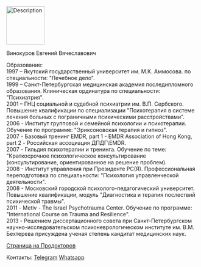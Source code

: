 
<img src="https://prodoctorov.ru/media/photo/yakutsk/doctorimage/487441/1310001-487441-vinokurov_square.jpg" alt="Description" width="100" height="100">

Винокуров Евгений Вячеславович

Образование:  
1997 – Якутский государственный университет им. М.К. Аммосова. по специальности: "Лечебное дело".  
1999 – Санкт-Петербургская медицинская академия последипломного образования. Клиническая ординатура по специальности: "Психиатрия".  
2001 – ГНЦ социальной и судебной психиатрии им. В.П. Сербского. Повышение квалификации по специализации "Психотерапия в системе лечения больных с пограничными психическими расстройствами".  
2006 - Институт групповой и семейной психологии и психотерапии. Обучение по программе: "Эриксоновская терапия и гипноз".  
2007 - Базовый тренинг EMDR, part 1 - EMDR Association of Hong Kong, part 2 - Российская ассоциация ДПДГ\EMDR.  
2007 - Гильдия психотерапии и тренинга. Обучение по теме: "Краткосрочное психологическое консультирование (консультирование, ориентированное на решение проблем).  
2008 - Институт управления при Президенте РС(Я). Профессиональная переподготовка по специальности: "Психология управленческой деятельности".  
2008 - Московский городской психолого-педагогический университет. Повышение квалификации, модуль "Диагностика и терапия послествий психической травмы".  
2011 - Metiv - The Israel Psychotrauma Center. Обучение по программе: "International Course on Trauma and Resilience".  
2013 - Решением диссертационного совета при Санкт-Петербургском научно-исследовательском психоневрологическом институте им. В.М. Бехтерева присуждена ученая степень кандитат медицинских наук.  

[Страница на Продокторов](https://prodoctorov.ru/irkutsk/vrach/487441-vinokurov/)

Контакты:
[Telegram](https://t.me/evinokurov)
[Whatsapp](https://api.whatsapp.com/send?phone=79148271986)
